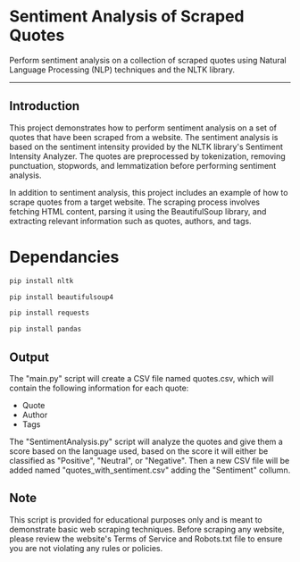 # Sentiment Analysis of Scraped Quotes
Perform sentiment analysis on a collection of scraped quotes using Natural Language Processing (NLP) techniques and the NLTK library.

---

## Introduction
This project demonstrates how to perform sentiment analysis on a set of quotes that have been scraped from a website. The sentiment analysis is based on the sentiment intensity provided by the NLTK library's Sentiment Intensity Analyzer. The quotes are preprocessed by tokenization, removing punctuation, stopwords, and lemmatization before performing sentiment analysis.

In addition to sentiment analysis, this project includes an example of how to scrape quotes from a target website. The scraping process involves fetching HTML content, parsing it using the BeautifulSoup library, and extracting relevant information such as quotes, authors, and tags.

# Dependancies

```bash
pip install nltk 
```

```bash
pip install beautifulsoup4
```

```bash
pip install requests
```

```bash
pip install pandas
```

## Output 
The "main.py" script will create a CSV file named quotes.csv, which will contain the following information for each quote:
* Quote
* Author
* Tags

The "SentimentAnalysis.py" script will analyze the quotes and give them a score based on the language used, based on the score it will either be classified as "Positive", "Neutral", or "Negative". Then a new CSV file will be added named "quotes_with_sentiment.csv" adding the "Sentiment" collumn.

## Note
This script is provided for educational purposes only and is meant to demonstrate basic web scraping techniques. Before scraping any website, please review the website's Terms of Service and Robots.txt file to ensure you are not violating any rules or policies.
